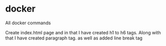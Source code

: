 # docker
All docker commands

Create index.html page and in that I have created h1 to h6 tags.
Along with that I have created paragraph tag.
as well as added line break tag  <br>
